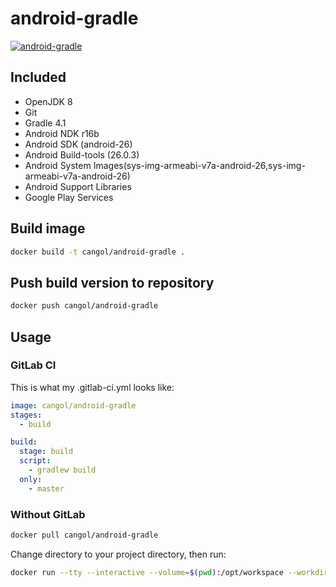 # android-gradle
[![android-gradle](http://dockeri.co/image/cangol/android-gradle)](https://hub.docker.com/r/cangol/android-gradle/)

## Included
* OpenJDK 8
* Git
* Gradle 4.1
* Android NDK r16b
* Android SDK (android-26)
* Android Build-tools (26.0.3)
* Android System Images(sys-img-armeabi-v7a-android-26,sys-img-armeabi-v7a-android-26)
* Android Support Libraries
* Google Play Services

## Build image

```bash
docker build -t cangol/android-gradle .
```

## Push build version to repository

```bash
docker push cangol/android-gradle
```

## Usage

### GitLab CI

This is what my .gitlab-ci.yml looks like:

```yaml
image: cangol/android-gradle
stages:
  - build

build:
  stage: build
  script:
    - gradlew build
  only:
    - master

```

### Without GitLab

```bash
docker pull cangol/android-gradle
```

Change directory to your project directory, then run:

```bash
docker run --tty --interactive --volume=$(pwd):/opt/workspace --workdir=/opt/workspace --rm cangol/android-gradle  /bin/sh -c "./gradlew build"
```
